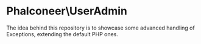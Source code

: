 # Phalconeer\UserAdmin

The idea behind this repository is to showcase some advanced handling of Exceptions, extending the default PHP ones.
